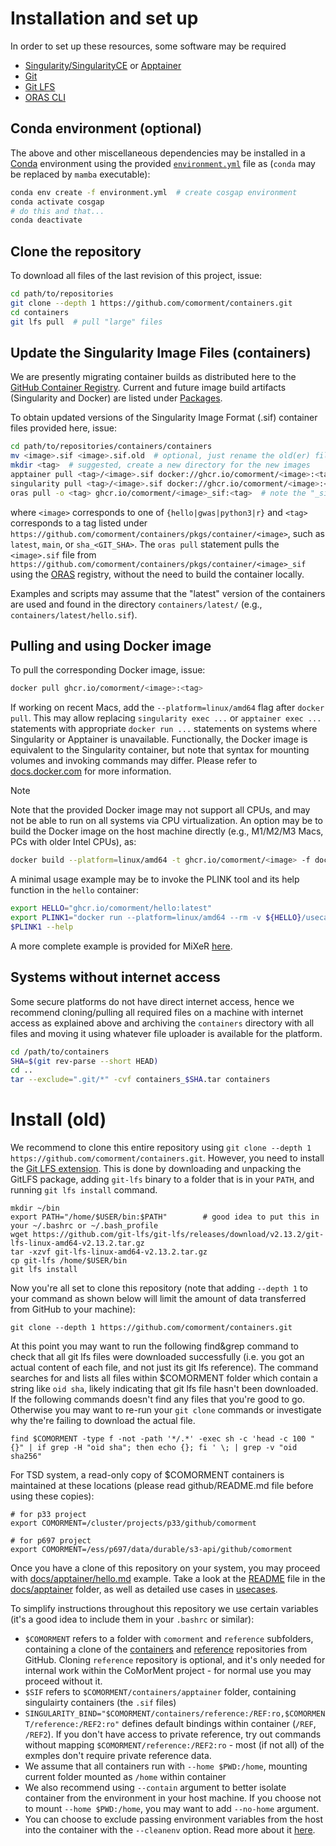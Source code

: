 # Installation and set up

In order to set up these resources, some software may be required

- [Singularity/SingularityCE](https://sylabs.io/singularity/) or [Apptainer](https://apptainer.org)
- [Git](https://git-scm.com/)
- [Git LFS](https://git-lfs.com)
- [ORAS CLI](https://oras.land)

## Conda environment (optional)

The above and other miscellaneous dependencies may be installed in a [Conda](https://conda.io) environment using the provided [``environment.yml``](https://github.com/comorment/containers/blob/main/environment.yml) file as (``conda`` may be replaced by ``mamba`` executable):

```bash
conda env create -f environment.yml  # create cosgap environment
conda activate cosgap
# do this and that...
conda deactivate
```

## Clone the repository

To download all files of the last revision of this project, issue:

```bash
cd path/to/repositories
git clone --depth 1 https://github.com/comorment/containers.git
cd containers
git lfs pull  # pull "large" files
```

## Update the Singularity Image Files (containers)

We are presently migrating container builds as distributed here to the [GitHub Container Registry](https://ghcr.io).
Current and future image build artifacts (Singularity and Docker) are listed under [Packages](https://github.com/orgs/comorment/packages?repo_name=containers).

To obtain updated versions of the Singularity Image Format (.sif) container files provided here, issue:

```bash
cd path/to/repositories/containers/containers
mv <image>.sif <image>.sif.old  # optional, just rename the old(er) file
mkdir <tag>  # suggested, create a new directory for the new images
apptainer pull <tag>/<image>.sif docker://ghcr.io/comorment/<image>:<tag>  # or
singularity pull <tag>/<image>.sif docker://ghcr.io/comorment/<image>:<tag> # or 
oras pull -o <tag> ghcr.io/comorment/<image>_sif:<tag>  # note the "_sif" suffix
```

where  `<image>` corresponds to one of `{hello|gwas|python3|r}` and `<tag>` corresponds to a tag listed under `https://github.com/comorment/containers/pkgs/container/<image>`, 
such as `latest`, `main`, or `sha_<GIT_SHA>`. 
The `oras pull` statement pulls the `<image>.sif` file from `https://github.com/comorment/containers/pkgs/container/<image>_sif` using the [ORAS](https://oras.land) registry, without the need to build the container locally.

Examples and scripts may assume that the "latest" version of the containers are used and found in the directory `containers/latest/` (e.g., `containers/latest/hello.sif`).

## Pulling and using Docker image

To pull the corresponding Docker image, issue:

```bash
docker pull ghcr.io/comorment/<image>:<tag>
```

If working on recent Macs, add the `--platform=linux/amd64` flag after `docker pull`. 
This may allow replacing `singularity exec ...` or `apptainer exec ...` statements with appropriate `docker run ...` statements on systems where Singularity or Apptainer is unavailable.
Functionally, the Docker image is equivalent to the Singularity container, but note that syntax for mounting volumes and invoking commands may differ.
Please refer to [docs.docker.com](https://docs.docker.com) for more information.

> [!NOTE]
> Note that the provided Docker image may not support all CPUs, and may not be able to run on all systems via CPU virtualization.
> An option may be to build the Docker image on the host machine directly (e.g., M1/M2/M3 Macs, PCs with older Intel CPUs), as:
>
>```bash
>docker build --platform=linux/amd64 -t ghcr.io/comorment/<image> -f dockerfiles/<image>/Dockerfile .
>```

A minimal usage example may be to invoke the PLINK tool and its help function in the `hello` container:

```bash
export HELLO="ghcr.io/comorment/hello:latest"
export PLINK1="docker run --platform=linux/amd64 --rm -v ${HELLO}/usecases:/home -v ${HELLO}/reference:/REF -w/home --entrypoint=plink1 ${HELLO}"
$PLINK1 --help
```

A more complete example is provided for MiXeR [here](https://github.com/comorment/mixer/blob/main/usecases/mixer_simu.md#docker-details). 

## Systems without internet access

Some secure platforms do not have direct internet access, hence we recommend cloning/pulling all required files on a machine with internet access as explained above and archiving the `containers` directory with all files and moving it using whatever file uploader is available for the platform.

```bash
cd /path/to/containers
SHA=$(git rev-parse --short HEAD)
cd ..
tar --exclude=".git/*" -cvf containers_$SHA.tar containers
```

# Install (old)

We recommend to clone this entire repository using ``git clone --depth 1 https://github.com/comorment/containers.git``.
However, you need to install the [Git LFS extension](https://git-lfs.github.com/).
This is done by downloading and unpacking the GitLFS package, adding ``git-lfs`` binary to a folder that is in your ``PATH``, and running
``git lfs install`` command.

```
mkdir ~/bin
export PATH="/home/$USER/bin:$PATH"        # good idea to put this in your ~/.bashrc or ~/.bash_profile
wget https://github.com/git-lfs/git-lfs/releases/download/v2.13.2/git-lfs-linux-amd64-v2.13.2.tar.gz
tar -xzvf git-lfs-linux-amd64-v2.13.2.tar.gz
cp git-lfs /home/$USER/bin
git lfs install
```

Now you're all set to clone this repository (note that adding ``--depth 1`` to your command as shown below will limit the amount of data transferred from GitHub to your machine):

```
git clone --depth 1 https://github.com/comorment/containers.git
```

At this point you may want to run the following find&grep command to check that all git lfs files were downloaded successfully (i.e. you got an actual content of each file, and not just its git lfs reference). The command searches for and lists all files within $COMORMENT folder which contain a string like ``oid sha``, likely indicating that git lfs file hasn't been downloaded.
If the following commands doesn't find any files that you're good to go. Otherwise you may want to re-run your ``git clone`` commands or investigate why the're failing to download the actual file.

```
find $COMORMENT -type f -not -path '*/.*' -exec sh -c 'head -c 100 "{}" | if grep -H "oid sha"; then echo {}; fi ' \; | grep -v "oid sha256"
```

For TSD system, a read-only copy of $COMORMENT containers is maintained at these locations
(please read github/README.md file before using these copies):

```
# for p33 project
export COMORMENT=/cluster/projects/p33/github/comorment

# for p697 project
export COMORMENT=/ess/p697/data/durable/s3-api/github/comorment
```

Once you have a clone of this repository on your system, you may proceed with [docs/apptainer/hello.md](./docs/apptainer/hello.md) example.
Take a look at the [README](./docs/apptainer/README.md) file in the [docs/apptainer](https://github.com/comorment/containers/tree/main/docs/apptainer) folder, as well as detailed use cases in [usecases](https://github.com/comorment/containers/tree/main/usecases).

To simplify instructions throughout this repository we use certain variables (it's a good idea to include them in your ``.bashrc`` or similar):

* ``$COMORMENT`` refers to a folder with ``comorment`` and ``reference`` subfolders, containing a clone of the [containers](https://github.com/comorment/containers) and [reference](https://github.com/comorment/reference) repositories from GitHub. Cloning ``reference`` repository is optional, and it's only needed for internal work within the CoMorMent project - for normal use you may proceed without it.
* ``$SIF`` refers to ``$COMORMENT/containers/apptainer`` folder, containing singulairty containers (the ``.sif`` files)
* ``SINGULARITY_BIND="$COMORMENT/containers/reference:/REF:ro,$COMORMENT/reference:/REF2:ro"`` defines default bindings within container (``/REF``, ``/REF2``). If you don't have access to private reference, try out commands without mapping ``$COMORMENT/reference:/REF2:ro`` - most (if not all) of the exmples don't require private reference data.
* We assume that all containers run with ``--home $PWD:/home``, mounting current folder mounted as ``/home`` within container
* We also recommend using ``--contain`` argument to better isolate container from the environment in your host machine. If you choose not to mount ``--home $PWD:/home``, you may want to add ``--no-home`` argument.
* You can choose to exclude passing environment variables from the host into the container with the ``--cleanenv`` option. Read more about it [here](https://docs.sylabs.io/guides/3.7/user-guide/environment_and_metadata.html).